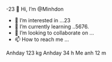 -23 👋 Hi, I’m @Minhdon
- 👀 I’m interested in ...23
- 🌱 I’m currently learning ..5676.
- 💞️ I’m looking to collaborate on ...
- 📫 How to reach me ...

<!---
Minhdon/Minhdon is a ✨ special ✨ repository because its `README.md` (this file) appears on your GitHub profile.
You can click the Preview link to take a look at your changes.
--->
Anhday 123 kg
Anhday 34 h 
Me anh 12 m
